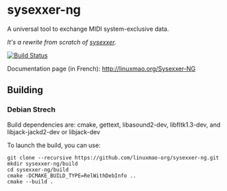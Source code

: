 # sysexxer-ng
A universal tool to exchange MIDI system-exclusive data.

_It's a rewrite from scratch of [sysexxer](https://sourceforge.net/projects/sysexxer/)._

[![Build Status](https://semaphoreci.com/api/v1/jpcima/sysexxer-ng/branches/master/badge.svg)](https://semaphoreci.com/jpcima/sysexxer-ng)

Documentation page (in French): http://linuxmao.org/Sysexxer-NG

## Building

### Debian Strech

Build dependencies are: cmake, gettext, libasound2-dev, libfltk1.3-dev, and libjack-jackd2-dev or libjack-dev

To launch the build, you can use:

```
git clone --recursive https://github.com/linuxmao-org/sysexxer-ng.git
mkdir sysexxer-ng/build
cd sysexxer-ng/build
cmake -DCMAKE_BUILD_TYPE=RelWithDebInfo ..
cmake --build .
```
